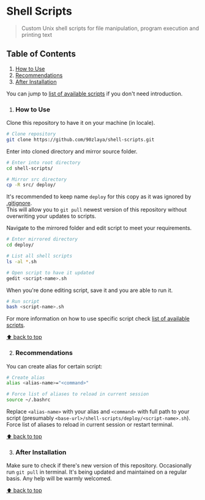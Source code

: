 # Shell Scripts
> Custom Unix shell scripts for file manipulation, program execution and printing text

## Table of Contents

1. [How to Use](#how-to-use)
1. [Recommendations](#recommendations)
1. [After Installation](#after-installation)

You can jump to [list of available scripts] if you don't need introduction. 

1. ### How to Use

Clone this repository to have it on your machine (in locale). 

```bash
# Clone repository
git clone https://github.com/90zlaya/shell-scripts.git
```

Enter into cloned directory and mirror source folder. 

```bash
# Enter into root directory
cd shell-scripts/

# Mirror src directory
cp -R src/ deploy/
```

It's recommended to keep name `deploy` for this copy as it was ignored by [.gitignore](./.gitignore). \
This will allow you to `git pull` newest version of this repository without overwriting your updates to scripts. 

Navigate to the mirrored folder and edit script to meet your requirements. 

```bash
# Enter mirrored directory
cd deploy/

# List all shell scripts
ls -al *.sh

# Open script to have it updated
gedit <script-name>.sh
```

When you're done editing script, save it and you are able to run it. 

```bash
# Run script
bash <script-name>.sh
```

For more information on how to use specific script check [list of available scripts]. 

[⬆ back to top](#table-of-contents)

2. ### Recommendations

You can create alias for certain script: 

```bash
# Create alias
alias <alias-name>="<command>"

# Force list of aliases to reload in current session
source ~/.bashrc
```

Replace `<alias-name>` with your alias and `<command>` with full path to your script (presumably `<base-url>/shell-scripts/deploy/<script-name>.sh`). Force list of aliases to reload in current session or restart terminal. 

[⬆ back to top](#table-of-contents)

3. ### After Installation

Make sure to check if there's new version of this repository. Occasionally run `git pull` in terminal. It's being updated and maintained on a regular basis. Any help will be warmly welcomed. 

[⬆ back to top](#table-of-contents)

[list of available scripts]: ./src/README.md#table-of-contents. 